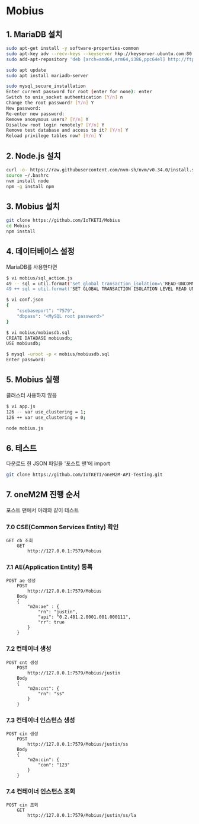 # Mobius

## 1. MariaDB 설치

```bash
sudo apt-get install -y software-properties-common
sudo apt-key adv --recv-keys --keyserver hkp://keyserver.ubuntu.com:80 0xF1656F24C74CD1D8
sudo add-apt-repository 'deb [arch=amd64,arm64,i386,ppc64el] http://ftp.cc.uoc.gr/mirrors/mariadb/repo/10.4/ubuntu xenial main'

sudo apt update
sudo apt install mariadb-server

sudo mysql_secure_installation
Enter current password for root (enter for none): enter
Switch to unix_socket authentication [Y/n] n
Change the root password? [Y/n] Y
New password: 
Re-enter new password: 
Remove anonymous users? [Y/n] Y
Disallow root login remotely? [Y/n] Y
Remove test database and access to it? [Y/n] Y
Reload privilege tables now? [Y/n] Y
```

## 2. Node.js 설치

```bash
curl -o- https://raw.githubusercontent.com/nvm-sh/nvm/v0.34.0/install.sh | bash
source ~/.bashrc
nvm install node
npm -g install npm
```

## 3. Mobius 설치

```bash
git clone https://github.com/IoTKETI/Mobius
cd Mobius
npm install
```

## 4. 데이터베이스 설정

MariaDB를 사용한다면

```bash
$ vi mobius/sql_action.js
49 -- sql = util.format('set global transaction_isolation=\'READ-UNCOMMITTED\'');
49 ++ sql = util.format('SET GLOBAL TRANSACTION ISOLATION LEVEL READ UNCOMMITTED');
```

```bash
$ vi conf.json
{
    "csebaseport": "7579",
    "dbpass": "<MySQL root password>"
}

$ vi mobius/mobiusdb.sql
CREATE DATABASE mobiusdb;
USE mobiusdb;

$ mysql -uroot -p < mobius/mobiusdb.sql
Enter password:
```

## 5. Mobius 실행

클러스터 사용하지 않음

```bash
$ vi app.js
126 -- var use_clustering = 1;
126 ++ var use_clustering = 0;
```

```bash
node mobius.js
```

## 6. 테스트

다운로드 한 JSON 파일을 '포스트 맨'에 import

```bash
git clone https://github.com/IoTKETI/oneM2M-API-Testing.git
```

## 7. oneM2M 진행 순서

포스트 맨에서 아래와 같이 테스트

### 7.0 CSE(Common Services Entity) 확인

```text
GET cb 조회
    GET
        http://127.0.0.1:7579/Mobius
```

### 7.1 AE(Application Entity) 등록

```text
POST ae 생성
    POST
        http://127.0.0.1:7579/Mobius
    Body
    {
        "m2m:ae" : {
            "rn": "justin",
            "api": "0.2.481.2.0001.001.000111",
            "rr": true
        }
    }
```

### 7.2 컨테이너 생성

```text
POST cnt 생성
    POST
        http://127.0.0.1:7579/Mobius/justin
    Body
    {
        "m2m:cnt": {
            "rn": "ss"
        }
    }
```

### 7.3 컨테이너 인스턴스 생성

```text
POST cin 생성
    POST
        http://127.0.0.1:7579/Mobius/justin/ss
    Body
    {
        "m2m:cin": {
            "con": "123"
        }
    }
```

### 7.4 컨테이너 인스턴스 조회

```text
POST cin 조회
    GET
        http://127.0.0.1:7579/Mobius/justin/ss/la
```
